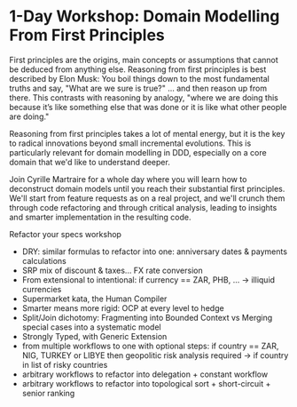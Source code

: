 # 1-Day Workshop: Domain Modelling From First Principles

First principles are the origins, main concepts or assumptions that cannot be deduced from anything else. Reasoning from first principles is best described by Elon Musk: You boil things down to the most fundamental truths and say, "What are we sure is true?" ... and then reason up from there. This contrasts with reasoning by analogy, "where we are doing this because it’s like something else that was done or it is like what other people are doing."

Reasoning from first principles takes a lot of mental energy, but it is the key to radical innovations beyond small incremental evolutions. This is particularly relevant for domain modelling in DDD, especially on a core domain that we'd like to understand deeper.

Join Cyrille Martraire for a whole day where you will learn how to deconstruct domain models until you reach their substantial first principles. We'll start from feature requests as on a real project, and we'll crunch them through code refactoring and through critical analysis, leading to insights and smarter implementation in the resulting code.

Refactor your specs workshop

- DRY: similar formulas to refactor into one: anniversary dates & payments calculations
- SRP mix of discount & taxes… FX rate conversion
- From extensional to intentional: if currency == ZAR, PHB, … -> illiquid currencies 
- Supermarket kata, the Human Compiler
- Smarter means more rigid: OCP at every level to hedge
- Split/Join dichotomy: Fragmenting into Bounded Context vs Merging special cases into a systematic model
- Strongly Typed, with Generic Extension
- from multiple workflows to one with optional steps: if country == ZAR, NIG, TURKEY or LIBYE then geopolitic risk analysis required -> if country in list of risky countries
- arbitrary workflows to refactor into delegation + constant workflow
- arbitrary workflows to refactor into topological sort + short-circuit + senior ranking
